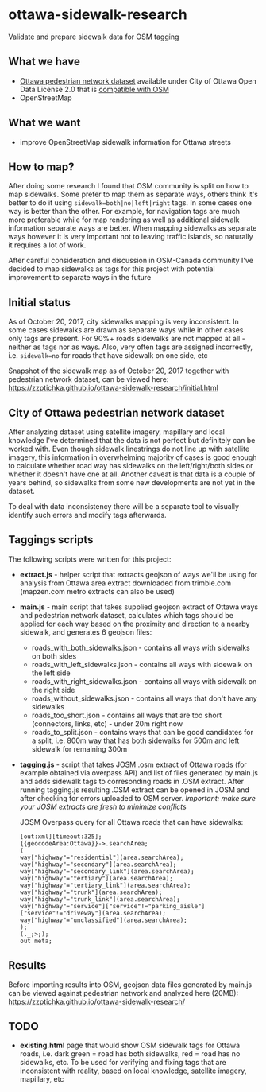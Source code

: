 # ottawa-sidewalk-research
Validate and prepare sidewalk data for OSM tagging


## What we have
- [Ottawa pedestrian network dataset](http://data.ottawa.ca/dataset/pedestrian-network) available under City of Ottawa Open Data License 2.0 that is [compatible with OSM](http://wiki.openstreetmap.org/wiki/Canada:Ontario:Ottawa/Import/Plan#Licence)
- OpenStreetMap

## What we want
- improve OpenStreetMap sidewalk information for Ottawa streets

## How to map?
After doing some research I found that OSM community is split on how to map sidewalks. Some prefer to map them as separate ways, others think it's better to do it using `sidewalk=both|no|left|right` tags. In some cases one way is better than the other. For example, for navigation tags are much more preferable while for map rendering as well as additional sidewalk information separate ways are better.
When mapping sidewalks as separate ways however it is very important not to leaving traffic islands, so naturally it requires a lot of work.

After careful consideration and discussion in OSM-Canada community I've decided to map sidewalks as tags for this project with potential improvement to separate ways in the future

## Initial status
As of October 20, 2017, city sidewalks mapping is very inconsistent. In some cases sidewalks are drawn as separate ways while in other cases only tags are present. For 90%+ roads sidewalks are not mapped at all - neither as tags nor as ways.  Also, very often tags are assigned incorrectly, i.e. `sidewalk=no` for roads that have sidewalk on one side, etc

Snapshot of the sidewalk map as of October 20, 2017 together with pedestrian network dataset, can be viewed here: https://zzptichka.github.io/ottawa-sidewalk-research/initial.html

## City of Ottawa pedestrian network dataset
After analyzing dataset using satellite imagery, mapillary and local knowledge I've determined that the data is not perfect but definitely can be worked with. Even though sidewalk linestrings do not line up with satellite imagery, this information in overwhelming majority of cases is good enough to calculate whether road way has sidewalks on the left/right/both sides or whether it doesn't have one at all.
Another caveat is that data is a couple of years behind, so sidewalks from some new developments are not yet in the dataset.

To deal with data inconsistency there will be a separate tool to visually identify such errors and modify tags afterwards.

## Taggings scripts
The following scripts were written for this project:

- **extract.js** - helper script that extracts geojson of ways we'll be using for analysis from Ottawa area extract downloaded from trimble.com (mapzen.com metro extracts can also be used)

- **main.js** - main script that takes supplied geojson extract of Ottawa ways and pedestrian network dataset, calculates which tags should be applied for each way based on the proximity and direction to a nearby sidewalk, and generates 6 geojson files:

   - roads_with_both_sidewalks.json - contains all ways with sidewalks on both sides   
   - roads_with_left_sidewalks.json - contains all ways with sidewalk on the left side   
   - roads_with_right_sidewalks.json - contains all ways with sidewalk on the right side   
   - roads_without_sidewalks.json - contains all ways that don't have any sidewalks   
   - roads_too_short.json - contains all ways that are too short (connectors, links, etc) - under 20m right now   
   - roads_to_split.json - contains ways that can be good candidates for a split, i.e. 800m way that has both sidewalks for 500m and left sidewalk for remaining 300m

- **tagging.js** - script that takes JOSM .osm extract of Ottawa roads (for example obtained via overpass API) and list of files generated by main.js and adds sidewalk tags to corresonding roads in .OSM extract. After running tagging.js resulting .OSM extract can be opened in JOSM and after checking for errors uploaded to OSM server.
*Important: make sure your JOSM extracts are fresh to minimize conflicts*

   JOSM Overpass query for all Ottawa roads that can have sidewalks:
   ```
   [out:xml][timeout:325];
   {{geocodeArea:Ottawa}}->.searchArea;
   (
   way["highway"="residential"](area.searchArea);
   way["highway"="secondary"](area.searchArea);
   way["highway"="secondary_link"](area.searchArea);
   way["highway"="tertiary"](area.searchArea);
   way["highway"="tertiary_link"](area.searchArea);
   way["highway"="trunk"](area.searchArea);
   way["highway"="trunk_link"](area.searchArea);
   way["highway"="service"]["service"!="parking_aisle"]["service"!="driveway"](area.searchArea);
   way["highway"="unclassified"](area.searchArea);
   );
   (._;>;);
   out meta;
   ```



## Results
Before importing results into OSM, geojson data files generated by main.js can be viewed against pedestrian network and analyzed here (20MB): https://zzptichka.github.io/ottawa-sidewalk-research/

## TODO
- **existing.html** page that would show OSM sidewalk tags for Ottawa roads, i.e. dark green = road has both sidewalks, red = road has no sidewalks, etc. To be used for verifying and fixing tags that are inconsistent with reality, based on local knowledge, satellite imagery, mapillary, etc
